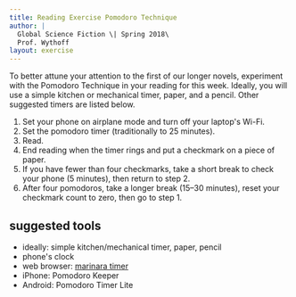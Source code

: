 ```yaml
---
title: Reading Exercise Pomodoro Technique
author: |
  Global Science Fiction \| Spring 2018\
  Prof. Wythoff
layout: exercise
---
```


To better attune your attention to the first of our longer novels, experiment with the Pomodoro Technique in your reading for this week. Ideally, you will use a simple kitchen or mechanical timer, paper, and a pencil. Other suggested timers are listed below.

1. Set your phone on airplane mode and turn off your laptop's Wi-Fi.
2. Set the pomodoro timer (traditionally to 25 minutes).
3. Read.
4. End reading when the timer rings and put a checkmark on a piece of paper.
5. If you have fewer than four checkmarks, take a short break to check your phone (5 minutes), then return to step 2.
6. After four pomodoros, take a longer break (15–30 minutes), reset your checkmark count to zero, then go to step 1.

## suggested tools

- ideally: simple kitchen/mechanical timer, paper, pencil
- phone's clock
- web browser: [marinara timer](http://www.marinaratimer.com/)
- iPhone: Pomodoro Keeper
- Android: Pomodoro Timer Lite
